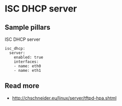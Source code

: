 
# ISC DHCP server


## Sample pillars

ISC DHCP server

    isc_dhcp:
      server:
        enabled: true
        interfaces:
        - name: eth0
        - name: eth1

## Read more

* http://chschneider.eu/linux/server/tftpd-hpa.shtml